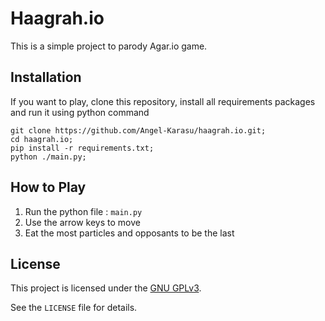 # Haagrah.io

This is a simple project to parody Agar.io game.
    
## Installation

If you want to play, clone this repository, install all requirements packages and run it using python command
```shell
git clone https://github.com/Angel-Karasu/haagrah.io.git;
cd haagrah.io;
pip install -r requirements.txt;
python ./main.py;
```

## How to Play

1. Run the python file : `main.py`
2. Use the arrow keys to move
3. Eat the most particles and opposants to be the last
  
## License

This project is licensed under the [GNU GPLv3](https://choosealicense.com/licenses/gpl-3.0/).

See the `LICENSE` file for details.
